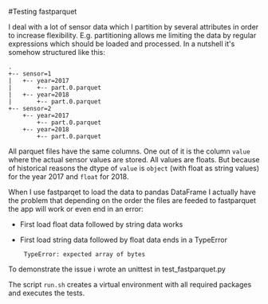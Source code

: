#Testing fastparquet

I deal with a lot of sensor data which I partition by several attributes in order to increase flexibility.
E.g. partitioning allows me limiting the data by regular expressions which should be loaded and processed.
In a nutshell it's somehow structured like this:
        
    .
    +-- sensor=1
    |   +-- year=2017
    |       +-- part.0.parquet
    |   +-- year=2018
    |       +-- part.0.parquet   
    +-- sensor=2
        +-- year=2017
            +-- part.0.parquet
        +-- year=2018
            +-- part.0.parquet


 
All parquet files have the same columns. One out of it is the column `value` where the actual sensor values are stored. 
All values are floats. But because of historical reasons the dtype of `value` is `object` (with float as string values) 
for the year 2017 and `float` for 2018.   

When I use fastparqet to load the data to pandas DataFrame I actually have the problem that depending 
on the order the files are feeded to fastparquet the app will work or even end in an error:
 * First load float data followed by string data works  
 * First load string data followed by float data ends in a TypeError

        TypeError: expected array of bytes
  

To demonstrate the issue i wrote an unittest in test_fastparquet.py

The script `run.sh` creates a virtual environment with all required packages and executes the tests.

 

